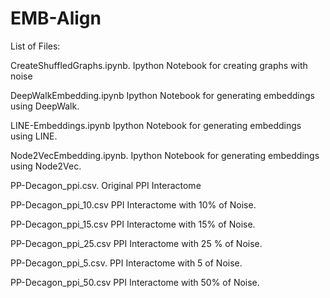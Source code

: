 # EMB-Align

List of Files:

CreateShuffledGraphs.ipynb.  Ipython Notebook for creating graphs with noise

DeepWalkEmbedding.ipynb  Ipython Notebook for generating embeddings using DeepWalk.

LINE-Embeddings.ipynb Ipython Notebook for generating embeddings using LINE.

Node2VecEmbedding.ipynb. Ipython Notebook for generating embeddings using Node2Vec.

PP-Decagon_ppi.csv.  Original PPI Interactome 

PP-Decagon_ppi_10.csv PPI Interactome with 10% of Noise.

PP-Decagon_ppi_15.csv  PPI Interactome with 15% of Noise.

PP-Decagon_ppi_25.csv  PPI Interactome with 25 % of Noise.

PP-Decagon_ppi_5.csv.  PPI Interactome with 5 of Noise.

PP-Decagon_ppi_50.csv  PPI Interactome with 50% of Noise.
